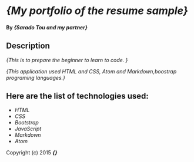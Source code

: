 # _{My portfolio of the resume sample}_

#### By _**{Sarado Tou and my partner}**_

## Description
_{This is to prepare the beginner to learn to code. }_

_{This application used HTML and CSS, Atom and Markdown,boostrap programing languages.}_

## Here are the list of technologies used:

* _HTML_
* _CSS_
* _Bootstrap_
* _JavaScript_
* _Markdown_
* _Atom_



Copyright (c) 2015 **_{}_**
